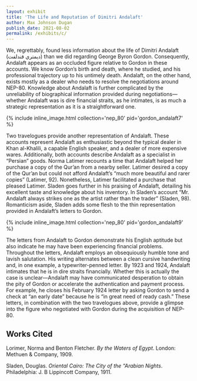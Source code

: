 ```yaml
---
layout: exhibit
title: 'The Life and Reputation of Dimitri Andalaft'
author: Max Johnson Dugan
publish_date: 2021-08-02
permalink: /exhibits/c/
---
```


<p> We, regrettably, found less information about the life of Dimitri Andalaft (ديمتري قندلفت) than we did regarding George Byron Gordon. Consequently, Andalaft appears as an occluded figure relative to Gordon in these accounts. We know Gordon’s birth and death, where he studied, and his professional trajectory up to his untimely death. Andalaft, on the other hand, exists mostly as a dealer who needs to resolve the negotiations around NEP-80. Knowledge about Andalaft is further complicated by the unreliability of biographical information provided during negotiations—whether Andalaft was is dire financial straits, as he intimates, is as much a strategic representation as it is a straightforward one.</p>

{% include inline_image.html collection='nep_80' pid='gordon_andalaft7' %}

<p>Two travelogues provide another representation of Andalaft. These accounts represent Andalaft as enthusiastic beyond the typical dealer in Khan al-Khalili, a capable English speaker, and a dealer of more expensive wares. Additionally, both accounts describe Andalaft as a specialist in “Persian” goods. Norma Latimer recounts a time that Andalaft helped her purchase a copy of the Qur’an from a nearby seller. Latimer desired a copy of the Qur’an but could not afford Andalaft’s “much more beautiful and rarer copies” (Latimer, 92). Nonetheless, Latimer facilitated a purchase that pleased Latimer. Sladen goes further in his praising of Andalaft, detailing his excellent taste and knowledge about his inventory. In Sladen’s account “Mr. Andalaft always strikes one as the artist rather than the trader” (Sladen, 98). Romanticism aside, Sladen adds some flesh to the thin representation provided in Andalaft’s letters to Gordon.</p>

{% include inline_image.html collection='nep_80' pid='gordon_andalaft9' %}

<p>The letters from Andalaft to Gordon demonstrate his English aptitude but also indicate he may have been experiencing financial problems. Throughout the letters, Andalaft employs an obsequiously humble tone and lavish salutation. His writing alternates between a clean cursive handwriting and, in one example, a typewriter-penned letter. By 1923 and 1924, Andalaft intimates that he is in dire straits financially. Whether this is actually the case is unclear—Andalaft may have communicated desperation to obtain the pity of Gordon or accelerate the authentication and payment process. For example, he closes his February 1924 letter by asking Gordon to send a check at “an early date” because he is “in great need of ready cash.” These letters, in combination with the two travelogues above, provide a glimpse into the figure who negotiated with Gordon during the acquisition of NEP-80.</p>


## Works Cited

Lorimer, Norma and Benton Fletcher. *By the Waters of Egypt*. London: Methuen & Company, 1909.

Sladen, Douglas. *Oriental Cairo: The City of the “Arabian Nights*. Philadelphia: J. B Lippincott Company, 1911.
